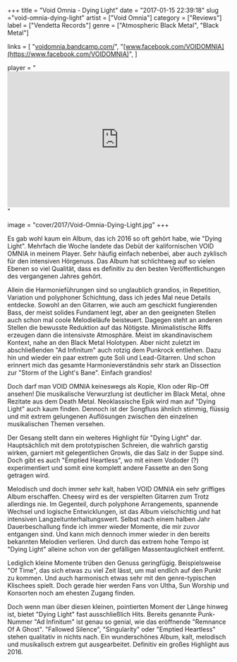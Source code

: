 +++
title = "Void Omnia - Dying Light"
date = "2017-01-15 22:39:18"
slug ="void-omnia-dying-light"
artist = ["Void Omnia"]
category = ["Reviews"]
label = ["Vendetta Records"]
genre = ["Atmospheric Black Metal", "Black Metal"]

links = [
    "[voidomnia.bandcamp.com/](https://voidomnia.bandcamp.com/)",
    "[www.facebook.com/VOIDOMNIA](https://www.facebook.com/VOIDOMNIA)",
]

player = "<iframe style='border: 0; width: 100%; height: 307px;' src='https://bandcamp.com/EmbeddedPlayer/album=1706926542/size=large/bgcol=333333/linkcol=ffffff/artwork=none/transparent=true/' ></iframe>"

image = "cover/2017/Void-Omnia-Dying-Light.jpg"
+++

Es gab wohl kaum ein Album, das ich 2016 so oft gehört habe, wie "Dying Light". Mehrfach die Woche landete das Debüt der kalifornischen VOID OMNIA in meinem Player. Sehr häufig einfach nebenbei, aber auch zyklisch für den intensiven Hörgenuss. Das Album hat schlichtweg auf so vielen Ebenen so viel Qualität, dass es definitiv zu den besten Veröffentlichungen des vergangenen Jahres gehört.

Allein die Harmonieführungen sind so unglaublich grandios, in Repetition, Variation und polyphoner Schichtung, dass ich jedes Mal neue Details entdecke. Sowohl an den Gitarren, wie auch am geschickt fungierenden Bass, der meist solides Fundament legt, aber an den geeigneten Stellen auch schon mal coole Melodieläufe beisteuert. Dagegen steht an anderen Stellen die bewusste Reduktion auf das Nötigste. Minimalistische Riffs erzeugen dann die intensivste Atmosphäre. Meist im skandinavischem Kontext, nahe an den Black Metal Holotypen. Aber nicht zuletzt im abschließenden "Ad Infinitum" auch rotzig dem Punkrock entliehen. Dazu hin und wieder ein paar extrem gute Soli und Lead-Gitarren. Und schon erinnert mich das gesamte Harmonieverständnis sehr stark an Dissection zur "Storm of the Light's Bane". Einfach grandios!

Doch darf man VOID OMNIA keineswegs als Kopie, Klon oder Rip-Off ansehen! Die musikalische Verwurzlung ist deutlicher im Black Metal, ohne Rezitate aus dem Death Metal. Neoklassische Epik wird man auf "Dying Light" auch kaum finden. Dennoch ist der Songfluss ähnlich stimmig, flüssig und mit extrem gelungenen Auflösungen zwischen den einzelnen musikalischen Themen versehen.

Der Gesang stellt dann ein weiteres Highlight für "Dying Light" dar. Hauptsächlich mit dem prototypischen Schreien, die wahrlich garstig wirken, garniert mit gelegentlichen Growls, die das Salz in der Suppe sind. Doch gibt es auch "Emptied Heartless", wo mit einem Vododer (?) experimentiert und somit eine komplett andere Fassette an den Song getragen wird.

Melodisch und doch immer sehr kalt, haben VOID OMNIA ein sehr griffiges Album erschaffen. Cheesy wird es der verspielten Gitarren zum Trotz allerdings nie. Im Gegenteil, durch polyphone Arrangements, spannende Wechsel und logische Entwicklungen, ist das Album vielschichtig und hat intensiven Langzeitunterhaltungswert. Selbst nach einem halben Jahr Dauerbeschallung finde ich immer wieder Momente, die mir zuvor entgangen sind. Und kann mich dennoch immer wieder in den bereits bekannten Melodien verlieren. Und durch das extrem hohe Tempo ist "Dying Light" alleine schon von der gefälligen Massentauglichkeit entfernt.

Lediglich kleine Momente trüben den Genuss geringfügig. Beispielsweise "Of Time", das sich etwas zu viel Zeit lässt, um mal endlich auf den Punkt zu kommen. Und auch harmonisch etwas sehr mit den genre-typischen Klischees spielt. Doch gerade hier werden Fans von Ultha, Sun Worship und Konsorten noch am ehesten Zugang finden.

Doch wenn man über diesen kleinen, pointierten Moment der Länge hinweg ist, bietet "Dying Light" fast ausschließlich Hits. Bereits genannte Punk-Nummer "Ad Infinitum" ist genau so genial, wie das eröffnende "Remnance Of A Ghost". "Fallowed Silence", "Singularity" oder "Emptied Heartless" stehen qualitativ in nichts nach. Ein wunderschönes Album, kalt, melodisch und musikalisch extrem gut ausgearbeitet. Definitiv ein großes Highlight aus 2016.
